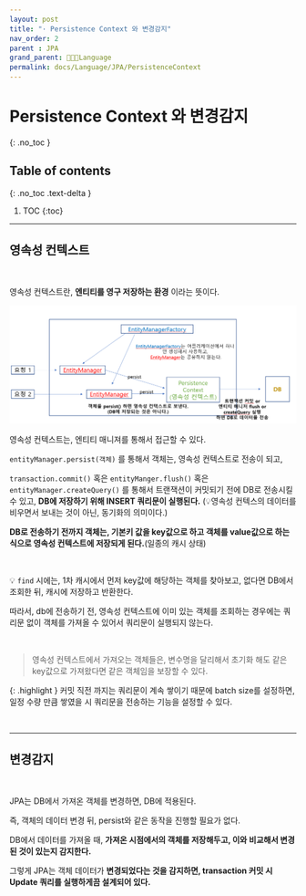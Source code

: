 ```yaml
---
layout: post
title: "· Persistence Context 와 변경감지"
nav_order: 2
parent : JPA
grand_parent: 👩🏻‍💻Language
permalink: docs/Language/JPA/PersistenceContext
---
```


# Persistence Context 와 변경감지
{: .no_toc }

## Table of contents
{: .no_toc .text-delta }

1. TOC
{:toc}

---



## 영속성 컨텍스트

<br>

영속성 컨텍스트란, **엔티티를 영구 저장하는 환경** 이라는 뜻이다.

<p align="center">
<img src="https://raw.githubusercontent.com/buinq/imageServer/main/img/image-20221130204857716.png" alt="image-20221130204857716" style="zoom:67%;" />
</p>


영속성 컨텍스트는, 엔티티 매니져를 통해서 접근할 수 있다.

`entityManager.persist(객체)` 를 통해서 객체는, 영속성 컨텍스트로 전송이 되고,

`transaction.commit()` 혹은 `entityManger.flush()` 혹은 `entityManager.createQuery()` 를 통해서 트랜잭션이 커밋되기 전에 DB로 전송시킬 수 있고, **DB에 저장하기 위해 INSERT 쿼리문이 실행된다.**  (💡영속성 컨텍스의 데이터를 비우면서 보내는 것이 아닌, 동기화의 의미이다.)

**DB로 전송하기 전까지 객체는, 기본키 값을 key값으로 하고 객체를 value값으로 하는 식으로 영속성 컨텍스트에 저장되게 된다.**(일종의 캐시 상태)

<br>

💡 `find` 시에는, 1차 캐시에서 먼저 key값에 해당하는 객체를 찾아보고, 없다면 DB에서 조회한 뒤, 캐시에 저장하고 반환한다.

따라서, db에 전송하기 전, 영속성 컨텍스트에 이미 있는 객체를 조회하는 경우에는 쿼리문 없이 객체를 가져올 수 있어서 쿼리문이 실행되지 않는다.

<br>

> 영속성 컨텍스트에서 가져오는 객체들은, 변수명을 달리해서 초기화 해도 같은 key값으로 가져왔다면 같은 객체임을 보장할 수 있다.



{: .highlight }
커밋 직전 까지는 쿼리문이 계속 쌓이기 때문에 batch size를 설정하면, 일정 수량 만큼 쌓였을 시 쿼리문을 전송하는 기능을 설정할 수 있다.

<br>

---



## 변경감지

<br>

JPA는 DB에서 가져온 객체를 변경하면, DB에 적용된다.

즉, 객체의 데이터 변경 뒤, persist와 같은 동작을 진행할 필요가 없다.

DB에서 데이터를 가져올 때, **가져온 시점에서의 객체를 저장해두고, 이와 비교해서 변경된 것이 있는지 감지한다.**

그렇게 JPA는 객체 데이터가 **변경되었다는 것을 감지하면, transaction 커밋 시 Update 쿼리를 실행하게끔 설계되어 있다.**